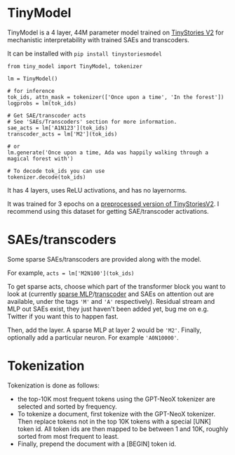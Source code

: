 # TinyModel
TinyModel is a 4 layer, 44M parameter model trained on [TinyStories V2](https://arxiv.org/abs/2305.07759) for mechanistic interpretability with trained SAEs and transcoders.

It can be installed with `pip install tinystoriesmodel`


```
from tiny_model import TinyModel, tokenizer

lm = TinyModel()

# for inference
tok_ids, attn_mask = tokenizer(['Once upon a time', 'In the forest'])
logprobs = lm(tok_ids)

# Get SAE/transcoder acts
# See 'SAEs/Transcoders' section for more information.
sae_acts = lm['A1N123'](tok_ids)
transcoder_acts = lm['M2'](tok_ids)

# or
lm.generate('Once upon a time, Ada was happily walking through a magical forest with')

# To decode tok_ids you can use
tokenizer.decode(tok_ids)
```


It has 4 layers, uses ReLU activations, and has no layernorms.

It was trained for 3 epochs on a [preprocessed version of TinyStoriesV2](https://huggingface.co/datasets/noanabeshima/TinyStoriesV2). I recommend using this dataset for getting SAE/transcoder activations.



# SAEs/transcoders
Some sparse SAEs/transcoders are provided along with the model.

For example, `acts = lm['M2N100'](tok_ids)`

To get sparse acts, choose which part of the transformer block you want to look at (currently [sparse MLP](https://www.lesswrong.com/posts/MXabwqMwo3rkGqEW8/sparse-mlp-distillation)/[transcoder](https://www.alignmentforum.org/posts/YmkjnWtZGLbHRbzrP/transcoders-enable-fine-grained-interpretable-circuit) and SAEs on attention out are available, under the tags `'M'` and `'A'` respectively). Residual stream and MLP out SAEs exist, they just haven't been added yet, bug me on e.g. Twitter if you want this to happen fast.

Then, add the layer. A sparse MLP at layer 2 would be `'M2'`.
Finally, optionally add a particular neuron. For example `'A0N10000'`.

# Tokenization
Tokenization is done as follows:
- the top-10K most frequent tokens using the GPT-NeoX tokenizer are selected and sorted by frequency.
- To tokenize a document, first tokenize with the GPT-NeoX tokenizer. Then replace tokens not in the top 10K tokens with a special \[UNK\] token id. All token ids are then mapped to be between 1 and 10K, roughly sorted from most frequent to least.
- Finally, prepend the document with a [BEGIN] token id.

